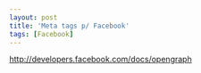 ```yaml
---
layout: post
title: 'Meta tags p/ Facebook'
tags: [Facebook]
---
```


<http://developers.facebook.com/docs/opengraph>
